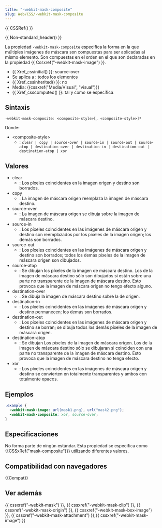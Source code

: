 ```yaml
---
title: "-webkit-mask-composite"
slug: Web/CSS/-webkit-mask-composite
---
```


{{ CSSRef() }}

{{ Non-standard_header() }}

La propiedad `-webkit-mask-composite` especifica la forma en la que múltiples imágenes de máscara son compuestas para ser aplicadas al mismo elemento. Son compuestas en el orden en el que son declaradas en la propiedad {{ Cssxref("-webkit-mask-image") }}.

- {{ Xref_cssinitial() }}: source-over
- Se aplica a : todos los elementos
- {{ Xref_cssinherited() }}: no
- Media: {{cssxref("Media/Visual", "visual")}}
- {{ Xref_csscomputed() }}: tal y como se especifica.

## Síntaxis

```
-webkit-mask-composite: <composite-style>[, <composite-style>]*
```

Donde:

- \<composite-style>
  - : `clear | copy | source-over | source-in | source-out | source-atop | destination-over | destination-in | destination-out | destination-atop | xor`

## Valores

- clear
  - : Los píxeles coincidentes en la imagen origen y destino son borrados.
- copy
  - : La imagen de máscara origen reemplaza la imagen de máscara destino.
- source-over
  - : La imagen de máscara origen se dibuja sobre la imagen de máscara destino.
- source-in
  - : Los píxeles coincidentes en las imágenes de máscara origen y destino son reemplazados por los píxeles de la imagen origen; los demás son borrados.
- source-out
  - : Los píxeles coincidentes en las imágenes de máscara origen y destino son borrados; todos los demás píxeles de la imagen de máscara origen son dibujados.
- source-atop
  - : Se dibujan los píxeles de la imagen de máscara destino. Los de la imagen de máscara destino sólo son dibujados si están sobre una parte no transparente de la imagen de máscara destino. Esto provoca que la imagen de máscara origen no tengo efecto alguno.
- destination-over
  - : Se dibuja la imagen de máscara destino sobre la de origen.
- destination-in
  - : Los píxeles coincidentes en las imágenes de máscara origen y destino permanecen; los demás son borrados.
- destination-out
  - : Los píxeles coincidentes en las imágenes de máscara origen y destino se borran; se dibuja todos los demás píxeles de la imagen de máscara origen.
- destination-atop
  - : Se dibujan Los píxeles de la imagen de máscara origen. Los de la imagen de máscara destino sólo se dibujaran si coinciden con una parte no transparente de la imagen de máscara destino. Esto provoca que la imagen de máscara destino no tenga efecto.
- xor
  - : Los píxeles coincidentes en las imágenes de máscara origen y destino se convierten en totalmente transparentes y ambos con totalmente opacos.

## Ejemplos

```css
.example {
  -webkit-mask-image: url(mask1.png), url("mask2.png");
  -webkit-mask-composite: xor, source-over;
}
```

## Especificaciones

No forma parte de ningún estándar. Esta propiedad se especifica como {{CSSxRef("mask-composite")}} utilizando diferentes valores.

## Compatibilidad con navegadores

{{Compat}}

## Ver además

{{ cssxref("-webkit-mask") }}, {{ cssxref("-webkit-mask-clip") }}, {{ cssxref("-webkit-mask-origin") }}, {{ cssxref("-webkit-mask-box-image") }}, {{ cssxref("-webkit-mask-attachment") }},{{ cssxref("-webkit-mask-image") }}
